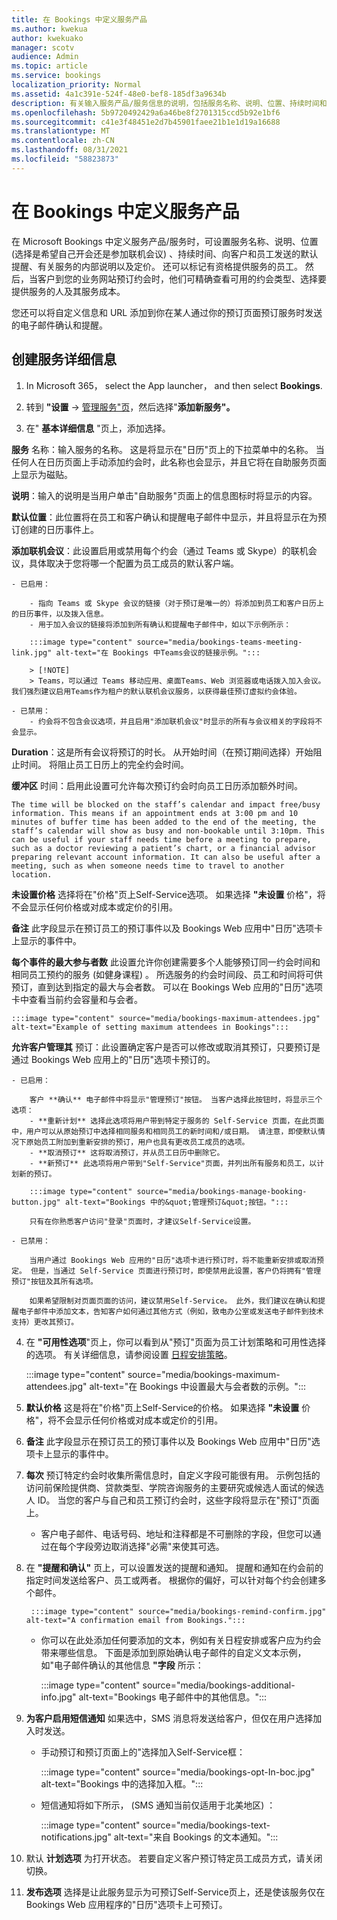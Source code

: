 ```yaml
---
title: 在 Bookings 中定义服务产品
ms.author: kwekua
author: kwekuako
manager: scotv
audience: Admin
ms.topic: article
ms.service: bookings
localization_priority: Normal
ms.assetid: 4a1c391e-524f-48e0-bef8-185df3a9634b
description: 有关输入服务产品/服务信息的说明，包括服务名称、说明、位置、持续时间和定价。 还可以标记有资格提供服务的员工。
ms.openlocfilehash: 5b9720492429a6a46be8f2701315ccd5b92e1bf6
ms.sourcegitcommit: c41e3f48451e2d7b45901faee21b1e1d19a16688
ms.translationtype: MT
ms.contentlocale: zh-CN
ms.lasthandoff: 08/31/2021
ms.locfileid: "58823873"
---
```

# <a name="define-your-service-offerings-in-bookings"></a>在 Bookings 中定义服务产品

在 Microsoft Bookings 中定义服务产品/服务时，可设置服务名称、说明、位置 (选择是希望自己开会还是参加联机会议) 、持续时间、向客户和员工发送的默认提醒、有关服务的内部说明以及定价。 还可以标记有资格提供服务的员工。 然后，当客户到您的业务网站预订约会时，他们可精确查看可用的约会类型、选择要提供服务的人及其服务成本。

您还可以将自定义信息和 URL 添加到你在某人通过你的预订页面预订服务时发送的电子邮件确认和提醒。

## <a name="create-the-service-details"></a>创建服务详细信息

1. In Microsoft 365， select the App launcher， and then select **Bookings**.

2. 转到 **"设置**  ->  [管理服务"页](https://outlook.office.com/bookings/settings/services)，然后选择"**添加新服务"。**

3. 在" **基本详细信息** "页上，添加选择。

**服务** 名称：输入服务的名称。 这是将显示在"日历"页上的下拉菜单中的名称。 当任何人在日历页面上手动添加约会时，此名称也会显示，并且它将在自助服务页面上显示为磁贴。

**说明**：输入的说明是当用户单击"自助服务"页面上的信息图标时将显示的内容。

**默认位置**：此位置将在员工和客户确认和提醒电子邮件中显示，并且将显示在为预订创建的日历事件上。

**添加联机会议**：此设置启用或禁用每个约会（通过 Teams 或 Skype）的联机会议，具体取决于您将哪一个配置为员工成员的默认客户端。

    - 已启用：

        - 指向 Teams 或 Skype 会议的链接（对于预订是唯一的）将添加到员工和客户日历上的日历事件，以及拨入信息。
        - 用于加入会议的链接将添加到所有确认和提醒电子邮件中，如以下示例所示：

        :::image type="content" source="media/bookings-teams-meeting-link.jpg" alt-text="在 Bookings 中Teams会议的链接示例。":::

        > [!NOTE]
        > Teams，可以通过 Teams 移动应用、桌面Teams、Web 浏览器或电话拨入加入会议。 我们强烈建议启用Teams作为租户的默认联机会议服务，以获得最佳预订虚拟约会体验。

    - 已禁用：
        - 约会将不包含会议选项，并且启用"添加联机会议"时显示的所有与会议相关的字段将不会显示。

**Duration**：这是所有会议将预订的时长。 从开始时间（在预订期间选择）开始阻止时间。 将阻止员工日历上的完全约会时间。

**缓冲区** 时间：启用此设置可允许每次预订约会时向员工日历添加额外时间。

    The time will be blocked on the staff’s calendar and impact free/busy information. This means if an appointment ends at 3:00 pm and 10 minutes of buffer time has been added to the end of the meeting, the staff’s calendar will show as busy and non-bookable until 3:10pm. This can be useful if your staff needs time before a meeting to prepare, such as a doctor reviewing a patient’s chart, or a financial advisor preparing relevant account information. It can also be useful after a meeting, such as when someone needs time to travel to another location.

**未设置价格**  选择将在"价格"页上Self-Service选项。 如果选择 **"未设置** 价格"，将不会显示任何价格或对成本或定价的引用。

**备注** 此字段显示在预订员工的预订事件以及 Bookings Web 应用中"日历"选项卡上显示的事件中。

**每个事件的最大参与者数** 此设置允许你创建需要多个人能够预订同一约会时间和相同员工预约的服务 (如健身课程) 。 所选服务的约会时间段、员工和时间将可供预订，直到达到指定的最大与会者数。 可以在 Bookings Web 应用的"日历"选项卡中查看当前约会容量和与会者。

    :::image type="content" source="media/bookings-maximum-attendees.jpg" alt-text="Example of setting maximum attendees in Bookings":::

**允许客户管理其** 预订：此设置确定客户是否可以修改或取消其预订，只要预订是通过 Bookings Web 应用上的"日历"选项卡预订的。

    - 已启用：

        客户 **确认** 电子邮件中将显示"管理预订"按钮。 当客户选择此按钮时，将显示三个选项：
        - **重新计划** 选择此选项将用户带到特定于服务的 Self-Service 页面，在此页面中，用户可以从原始预订中选择相同服务和相同员工的新时间和/或日期。 请注意，即使默认情况下原始员工附加到重新安排的预订，用户也具有更改员工成员的选项。
        - **取消预订** 这将取消预订，并从员工日历中删除它。
        - **新预订** 此选项将用户带到"Self-Service"页面，并列出所有服务和员工，以计划新的预订。

        :::image type="content" source="media/bookings-manage-booking-button.jpg" alt-text="Bookings 中的&quot;管理预订&quot;按钮。":::

        只有在你熟悉客户访问"登录"页面时，才建议Self-Service设置。

    - 已禁用：

        当用户通过 Bookings Web 应用的"日历"选项卡进行预订时，将不能重新安排或取消预定。 但是，当通过 Self-Service 页面进行预订时，即使禁用此设置，客户仍将拥有"管理预订"按钮及其所有选项。

        如果希望限制对页面页面的访问，建议禁用Self-Service。 此外，我们建议在确认和提醒电子邮件中添加文本，告知客户如何通过其他方式（例如，致电办公室或发送电子邮件到技术支持）更改其预订。

4. 在 **"可用性选项**"页上，你可以看到从"预订"页面为员工计划策略和可用性选择的选项。 有关详细信息，请参阅设置 [日程安排策略](set-scheduling-policies.md)。

    :::image type="content" source="media/bookings-maximum-attendees.jpg" alt-text="在 Bookings 中设置最大与会者数的示例。":::

10. **默认价格**  这是将在"价格"页上Self-Service的价格。 如果选择 **"未设置** 价格"，将不会显示任何价格或对成本或定价的引用。

11. **备注** 此字段显示在预订员工的预订事件以及 Bookings Web 应用中"日历"选项卡上显示的事件中。

6. **每次** 预订特定约会时收集所需信息时，自定义字段可能很有用。 示例包括的访问前保险提供商、贷款类型、学院咨询服务的主要研究或候选人面试的候选人 ID。 当您的客户与自己和员工预订约会时，这些字段将显示在"预订"页面上。

    - 客户电子邮件、电话号码、地址和注释都是不可删除的字段，但您可以通过在每个字段旁边取消选择"必需"来使其可选。 

7. 在 **"提醒和确认"** 页上，可以设置发送的提醒和通知。 提醒和通知在约会前的指定时间发送给客户、员工或两者。 根据你的偏好，可以针对每个约会创建多个邮件。

        :::image type="content" source="media/bookings-remind-confirm.jpg" alt-text="A confirmation email from Bookings.":::

    - 你可以在此处添加任何要添加的文本，例如有关日程安排或客户应为约会带来哪些信息。 下面是添加到原始确认电子邮件的自定义文本示例，如"电子邮件确认的其他信息 **"字段** 所示：

        :::image type="content" source="media/bookings-additional-info.jpg" alt-text="Bookings 电子邮件中的其他信息。":::

8. **为客户启用短信通知** 如果选中，SMS 消息将发送给客户，但仅在用户选择加入时发送。

    - 手动预订和预订页面上的"选择加入Self-Service框：

        :::image type="content" source="media/bookings-opt-In-boc.jpg" alt-text="Bookings 中的选择加入框。":::

    - 短信通知将如下所示， (SMS 通知当前仅适用于北美地区) ：

        :::image type="content" source="media/bookings-text-notifications.jpg" alt-text="来自 Bookings 的文本通知。":::

9. 默认 **计划选项** 为打开状态。 若要自定义客户预订特定员工成员方式，请关闭切换。

10. **发布选项** 选择是让此服务显示为可预订Self-Service页上，还是使该服务仅在 Bookings Web 应用程序的"日历"选项卡上可预订。
